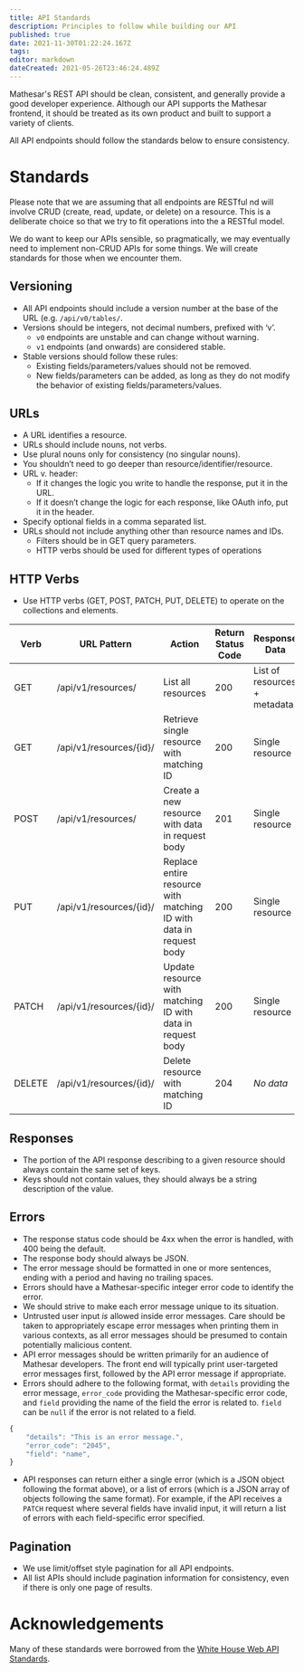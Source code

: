 ```yaml
---
title: API Standards
description: Principles to follow while building our API
published: true
date: 2021-11-30T01:22:24.167Z
tags: 
editor: markdown
dateCreated: 2021-05-26T23:46:24.489Z
---
```


Mathesar's REST API should be clean, consistent, and generally provide a good developer experience. Although our API supports the Mathesar frontend, it should be treated as its own product and built to support a variety of clients.

All API endpoints should follow the standards below to ensure consistency.

# Standards

Please note that we are assuming that all endpoints are RESTful nd will involve CRUD (create, read, update, or delete) on a resource. This is a deliberate choice so that we try to fit operations into the a RESTful model.

We do want to keep our APIs sensible, so pragmatically, we may eventually need to implement non-CRUD APIs for some things. We will create standards for those when we encounter them.

## Versioning
- All API endpoints should include a version number at the base of the URL (e.g. `/api/v0/tables/`.
- Versions should be integers, not decimal numbers, prefixed with ‘v’.
	- `v0` endpoints are unstable and can change without warning.
	- `v1` endpoints (and onwards) are considered stable. 
- Stable versions should follow these rules:
  - Existing fields/parameters/values should not be removed.
  - New fields/parameters can be added, as long as they do not modify the behavior of existing fields/parameters/values.

## URLs
- A URL identifies a resource.
- URLs should include nouns, not verbs.
- Use plural nouns only for consistency (no singular nouns).
- You shouldn’t need to go deeper than resource/identifier/resource.
- URL v. header:
  - If it changes the logic you write to handle the response, put it in the URL.
  - If it doesn’t change the logic for each response, like OAuth info, put it in the header.
- Specify optional fields in a comma separated list.
- URLs should not include anything other than resource names and IDs.
	- Filters should be in GET query parameters.
  - HTTP verbs should be used for different types of operations

## HTTP Verbs
- Use HTTP verbs (GET, POST, PATCH, PUT, DELETE) to operate on the collections and elements.

| **Verb** | **URL Pattern**         | **Action**                                                         | **Return Status Code** | **Response Data**            |
|----------|-------------------------|--------------------------------------------------------------------|------------------------|------------------------------|
| GET      | /api/v1/resources/      | List all resources                                                 | 200                    | List of resources + metadata |
| GET      | /api/v1/resources/{id}/ | Retrieve single resource with matching ID                          | 200                    | Single resource              |
| POST     | /api/v1/resources/      | Create a new resource with data in request body                    | 201                    | Single resource              |
| PUT      | /api/v1/resources/{id}/ | Replace entire resource with matching ID with data in request body | 200                    | Single resource              |
| PATCH    | /api/v1/resources/{id}/ | Update resource with matching ID with data in request body         | 200                    | Single resource              |
| DELETE   | /api/v1/resources/{id}/ | Delete resource with matching ID                                   | 204                    | *No data*                    |

## Responses

- The portion of the API response describing to a given resource should always contain the same set of keys.
- Keys should not contain values, they should always be a string description of the value.

## Errors
- The response status code should be 4xx when the error is handled, with 400 being the default.
- The response body should always be JSON.
- The error message should be formatted in one or more sentences, ending with a period and having no trailing spaces.
- Errors should have a Mathesar-specific integer error code to identify the error.
- We should strive to make each error message unique to its situation.
- Untrusted user input _is_ allowed inside error messages. Care should be taken to appropriately escape error messages when printing them in various contexts, as all error messages should be presumed to contain potentially malicious content.
- API error messages should be written primarily for an audience of Mathesar developers. The front end will typically print user-targeted error messages first, followed by the API error message if appropriate.
- Errors should adhere to the following format, with `details` providing the error message, `error_code` providing the Mathesar-specific error code, and `field` providing the name of the field the error is related to. `field` can be `null` if the error is not related to a field.

```javascript
{
    "details": "This is an error message.",
    "error_code": "2045",
    "field": "name",
}
```
- API responses can return either a single error (which is a JSON object following the format above), or a list of errors (which is a JSON array of objects following the same format). For example, if the API receives a `PATCH` request where several fields have invalid input, it will return a list of errors with each field-specific error specified.
  
## Pagination
- We use limit/offset style pagination for all API endpoints.
- All list APIs should include pagination information for consistency, even if there is only one page of results.

# Acknowledgements
Many of these standards were borrowed from the [White House Web API Standards](https://github.com/WhiteHouse/api-standards).